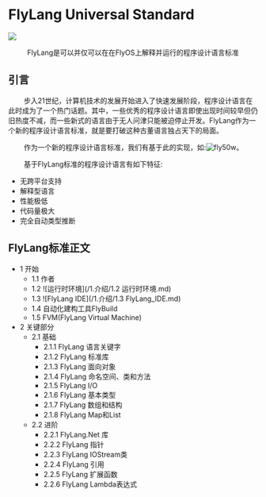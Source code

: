 # FlyLang Universal Standard
![](https://github.com/xingyujie/flyos/blob/master/img/flyos.png?raw=true)
<p width=600px align=center>
FlyLang是可以并仅可以在在FlyOS上解释并运行的程序设计语言标准
</p>

## 引言
&nbsp;&nbsp;&nbsp;&nbsp;&nbsp;&nbsp;&nbsp;&nbsp;步入21世纪，计算机技术的发展开始进入了快速发展阶段，程序设计语言在此时成为了一个热门话题。其中，一些优秀的程序设计语言即使出现时间较早但仍旧热度不减，而一些新式的语言由于无人问津只能被迫停止开发。FlyLang作为一个新的程序设计语言标准，就是要打破这种古董语言独占天下的局面。

&nbsp;&nbsp;&nbsp;&nbsp;&nbsp;&nbsp;&nbsp;&nbsp;作为一个新的程序设计语言标准，我们有基于此的实现，如:![fly50w](https://github.com/FuckOS/fly50w)。

&nbsp;&nbsp;&nbsp;&nbsp;&nbsp;&nbsp;&nbsp;&nbsp;基于FlyLang标准的程序设计语言有如下特征:

- 无跨平台支持
- 解释型语言
- 性能极低
- 代码量极大
- 完全自动类型推断

## FlyLang标准正文
- 1 开始
  - 1.1 作者
  - 1.2 ![运行时环境](/1.介绍/1.2 运行时环境.md)
  - 1.3 ![FlyLang IDE](/1.介绍/1.3 FlyLang_IDE.md)
  - 1.4 自动化建构工具FlyBuild
  - 1.5 FVM(FlyLang Virtual Machine)
- 2 关键部分
  - 2.1 基础
    - 2.1.1 FlyLang 语言关键字
    - 2.1.2 FlyLang 标准库
    - 2.1.3 FlyLang 面向对象
    - 2.1.4 FlyLang 命名空间、类和方法
    - 2.1.5 FlyLang I/O
    - 2.1.6 FlyLang 基本类型
    - 2.1.7 FlyLang 数组和结构
    - 2.1.8 FlyLang Map和List
  - 2.2 进阶
    - 2.2.1 FlyLang.Net 库
    - 2.2.2 FlyLang 指针
    - 2.2.3 FlyLang IOStream类
    - 2.2.4 FlyLang 引用
    - 2.2.5 FlyLang 扩展函数
    - 2.2.6 FlyLang Lambda表达式
 
